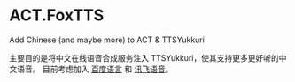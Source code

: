# ACT.FoxTTS
Add Chinese (and maybe more) to ACT &amp; TTSYukkuri

主要目的是将中文在线语音合成服务注入 TTSYukkuri，使其支持更多更好听的中文语音。
目前考虑加入 [百度语言](http://yuyin.baidu.com/tts) 和 [讯飞语音](http://www.xfyun.cn/services/online_tts)。

